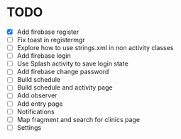 # TODO  
  
 - [x] Add firebase register  
 - [ ] Fix toast in registermgr
 - [ ] Explore how to use strings.xml in non activity classes
 - [ ] Add firebase login  
 - [ ] Use Splash activity to save login state  
 - [ ] Add firebase change password  
 - [ ] Build schedule  
 - [ ] Build schedule and activity page  
 - [ ] Add observer  
 - [ ] Add entry page  
 - [ ] Notifications  
 - [ ] Map fragment and search for clinics page  
 - [ ] Settings  